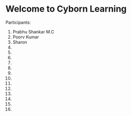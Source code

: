 # Welcome to Cyborn Learning

Participants:

1. Prabhu Shankar M.C
2. Poorv Kumar
3. Sharon
4.
5.
6.
7.
8.
9.
10.
11.
12.
13.
14.
15.
16.
